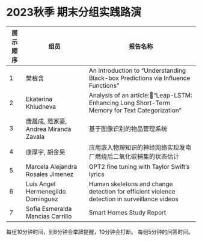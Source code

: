 # 2023秋季 期末分组实践路演

| 展示顺序 | 组员 |  报告名称    |
|------|---------------|-------------|
| 1    | 樊根含     | An Introduction to “Understanding Black-box Predictions via Influence Functions”         |
| 2    | Ekaterina Khludneva     | Analysis of an article:“Leap-LSTM: Enhancing Long Short-Term Memory for Text Categorization”         |
| 3    | 唐晨成, 范家豪, Andrea Miranda Zavala     | 基于图像识别的物品管理系统         |
| 4    | 康厚宇, 胡金昊     | 应用嵌入物理知识的神经网络实现发电厂燃烧后二氧化碳捕集的状态估计 |
| 5    | Marcela Alejandra Rosales Jimenez      | GPT2 fine tuning with Taylor Swift’s lyrics     |
| 6    | Luis Angel Hermenegildo Dominguez     | Human skeletons and change detection for efficient violence detection in surveillance videos  |
| 7    | Sofia Esmeralda Mancias Carrillo      | Smart Homes Study Report |

每组10分钟时间，到8分钟会举牌提醒，10分钟会打断。
每组5分钟的问答时间。